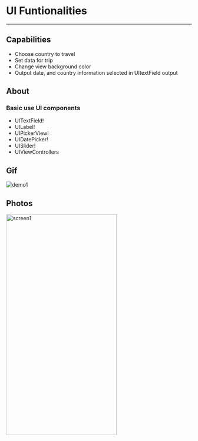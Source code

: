 # UI Funtionalities
---
## Capabilities
- Choose country to travel
- Set data for trip
- Change view background color
- Output date, and country information selected  in UItextField output

## About
### Basic use UI components
- UITextField!
- UILabel!
- UIPickerView!
- UIDatePicker!
- UISlider!
- UIViewControllers

## Gif
![demo1](https://media.giphy.com/media/ialBE7Y59FNxa9wVGc/giphy.gif)

## Photos

<p float= "center">
<img width="300" height="600" alt="screen1" src=""/>

</p>
